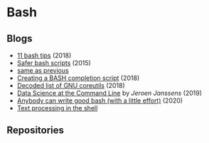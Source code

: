 # Bash

## Blogs

* [11 bash tips](https://zwischenzugs.com/2018/10/12/eleven-bash-tips-you-might-want-to-know/) \(2018\)
* [Safer bash scripts](https://vaneyckt.io/posts/safer_bash_scripts_with_set_euxo_pipefail/) \(2015\)
* [same as previous](https://ashishb.net/all/the-first-two-statements-of-your-bash-script-should-be/)
* [Creating a BASH completion script](https://iridakos.com/tutorials/2018/03/01/bash-programmable-completion-tutorial) \(2018\)
* [Decoded list of GNU coreutils](http://www.maizure.org/projects/decoded-gnu-coreutils/index.html) \(2018\)
* [Data Science at the Command Line](https://www.datascienceatthecommandline.com/) by _Jeroen Janssens_ \(2019\)
* [Anybody can write good bash (with a little effort)](https://blog.yossarian.net/2020/01/23/Anybody-can-write-good-bash-with-a-little-effort) \(2020\)
* [Text processing in the shell](https://blog.balthazar-rouberol.com/text-processing-in-the-shell)

## Repositories

